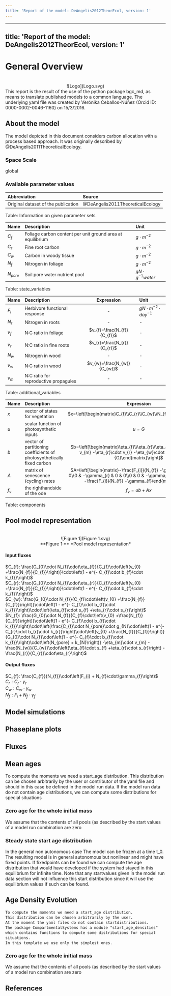 ```yaml
---
title: 'Report of the model: DeAngelis2012TheorEcol, version: 1'
---
```

  
  
---
title: 'Report of the model: DeAngelis2012TheorEcol, version: 1'
---
  
  
# General Overview  
  

<br>
<center>
![Logo](Logo.svg)
</center>
This report is the result of the use of the python package bgc_md, as means to translate published models to a common language.  The underlying yaml file was created by Verónika Ceballos-Núñez (Orcid ID: 0000-0002-0046-1160) on 15/3/2016.  
  
  
  
## About the model  
  
The model depicted in this document considers carbon allocation with a process based approach. It was originally described by @DeAngelis2011TheoreticalEcology.  
  
  
  
### Space Scale  
  
global
  
  
### Available parameter values  
  
  
  
Abbreviation|Source  
:-----|:-----  
Original dataset of the publication|@DeAngelis2011TheoreticalEcology  
  Table:  Information on given parameter sets  
  
  
Name|Description|Unit  
:-----|:-----|:-----  
$C_{f}$|Foliage carbon content per unit ground area at equilibrium|$g\cdot m^{-2}$  
$C_{r}$|Fine root carbon|$g\cdot m^{-2}$  
$C_{w}$|Carbon in woody tissue|$g\cdot m^{-2}$  
$N_{f}$|Nitrogen in foliage|$g\cdot m^{-2}$  
$N_{pore}$|Soil pore water nutrient pool|$gN\cdot g^{-1}water$  
  Table: state_variables  
  
  
Name|Description|Expression|Unit  
:-----|:-----|:-----:|:-----  
$F_{i}$|Herbivore functional response|-|$gN\cdot m^{-2}\cdot day^{-1}$  
$N_{r}$|Nitrogen in roots|-|-  
$v_{f}$|N:C ratio in foliage|$v_{f}=\frac{N_{f}}{C_{f}}$|-  
$v_{r}$|N:C ratio in fine roots|$v_{r}=\frac{N_{r}}{C_{r}}$|-  
$N_{w}$|Nitrogen in wood|-|-  
$v_{w}$|N:C ratio in wood|$v_{w}=\frac{N_{w}}{C_{w}}$|-  
$v_{m}$|N:C ratio for reproductive propagules|-|-  
  Table: additional_variables  
  
  
Name|Description|Expression  
:-----|:-----|:-----:  
$x$|vector of states for vegetation|$x=\left[\begin{matrix}C_{f}\\C_{r}\\C_{w}\\N_{f}\end{matrix}\right]$  
$u$|scalar function of photosynthetic inputs|$u=G$  
$b$|vector of partitioning coefficients of photosynthetically fixed carbon|$b=\left[\begin{matrix}\eta_{f}\\\eta_{r}\\\eta_{w}\\-\eta_{m}\cdot v_{m} -\eta_{r}\cdot v_{r} -\eta_{w}\cdot v_{w} +\frac{U}{G}\end{matrix}\right]$  
$A$|matrix of senescence (cycling) rates|$A=\left[\begin{matrix}-\frac{F_{i}}{N_{f}} -\gamma_{f} & 0 & 0 & 0\\0 & -\gamma_{r} & 0 & 0\\0 & 0 & -\gamma_{w} & 0\\0 & 0 & 0 & -\frac{F_{i}}{N_{f}} -\gamma_{f}\end{matrix}\right]$  
$f_{v}$|the righthandside of the ode|$f_{v}=u b + A x$  
  Table: components  
  
  
## Pool model representation  
  

<br>
<center>
![Figure 1](Figure 1.svg)<br>**Figure 1:** *Pool model representation*<br>
</center>
  
  
#### Input fluxes  
  
$C_{f}: \frac{G_{0}\cdot N_{f}\cdot\eta_{f}}{C_{f}\cdot\left(v_{0} +\frac{N_{f}}{C_{f}}\right)}\cdot\left(1 - e^{- C_{f}\cdot b_{f}\cdot k_{f}}\right)$  
$C_{r}: \frac{G_{0}\cdot N_{f}\cdot\eta_{r}}{C_{f}\cdot\left(v_{0} +\frac{N_{f}}{C_{f}}\right)}\cdot\left(1 - e^{- C_{f}\cdot b_{f}\cdot k_{f}}\right)$  
$C_{w}: \frac{G_{0}\cdot N_{f}}{C_{f}\cdot\left(v_{0} +\frac{N_{f}}{C_{f}}\right)}\cdot\left(1 - e^{- C_{f}\cdot b_{f}\cdot k_{f}}\right)\cdot\left(\eta_{f}\cdot s_{f} +\eta_{r}\cdot s_{r}\right)$  
$N_{f}: \frac{G_{0}\cdot N_{f}}{C_{f}\cdot\left(v_{0} +\frac{N_{f}}{C_{f}}\right)}\cdot\left(1 - e^{- C_{f}\cdot b_{f}\cdot k_{f}}\right)\cdot\left(\frac{C_{f}\cdot N_{pore}\cdot g_{N}\cdot\left(1 - e^{- C_{r}\cdot b_{r}\cdot k_{r}}\right)\cdot\left(v_{0} +\frac{N_{f}}{C_{f}}\right)}{G_{0}\cdot N_{f}\cdot\left(1 - e^{- C_{f}\cdot b_{f}\cdot k_{f}}\right)\cdot\left(N_{pore} + k_{N}\right)} -\eta_{m}\cdot v_{m} -\frac{N_{w}}{C_{w}}\cdot\left(\eta_{f}\cdot s_{f} +\eta_{r}\cdot s_{r}\right) -\frac{N_{r}}{C_{r}}\cdot\eta_{r}\right)$  

  
  
#### Output fluxes  
  
$C_{f}: \frac{C_{f}}{N_{f}}\cdot\left(F_{i} + N_{f}\cdot\gamma_{f}\right)$  
$C_{r}: C_{r}\cdot\gamma_{r}$  
$C_{w}: C_{w}\cdot\gamma_{w}$  
$N_{f}: F_{i} + N_{f}\cdot\gamma_{f}$  
  
  
  
  
## Model simulations  
  
  
  
  
  
## Phaseplane plots  
  
  
  
  
  
## Fluxes  
  
  
  
  
  
## Mean ages  
  
To compute the moments we need a start_age distribution.  This distribution can be chosen arbitrarily by the user or contributor of the yaml file and should in this case be defined in the model run data.  If the model run data do not contain age distributions, we can compute some distributions for special situations  
  
### Zero age for the whole initial mass  
  
We assume that the contents of all pools (as described by the start values of a model run combination are zero  
  
### Steady state start age distribution   
  
In the general non autonomous case The model can be frozen at a time t_0. The resulting model is in general autonomous but nonlinear and might have fixed points. If fixedpoints can be found we can compute the age distribution that would have developed if the system had stayed in this equilibrium for infinite time. Note that any startvalues given in the model run data section will not influence this start distribution since it will use the equilibrium values if such can be found.  
  
  
  
## Age Density Evolution  
  

    To compute the moments we need a start_age distribution.  
    This distribution can be chosen arbitrarily by the user.
    At the moment the yaml files do not contain startdistributions.
    The package CompartmentalSystems has a module "start_age_densities"  which contains functions to compute some distributions for special situations.
    In this template we use only the simplest ones.  
  
### Zero age for the whole initial mass  
  
We assume that the contents of all pools (as described by the start values of a model run combination are zero  
  
## References  
  
